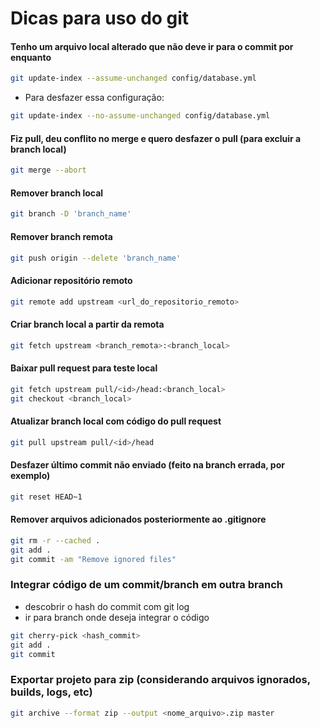 # Dicas para uso do git

#### Tenho um arquivo local alterado que não deve ir para o commit por enquanto

```sh
git update-index --assume-unchanged config/database.yml
```
* Para desfazer essa configuração:
```sh
git update-index --no-assume-unchanged config/database.yml
```

#### Fiz pull, deu conflito no merge e quero desfazer o pull (para excluir a branch local)

```sh
git merge --abort
```

#### Remover branch local

```sh
git branch -D 'branch_name'
```

#### Remover branch remota

```sh
git push origin --delete 'branch_name'
```

#### Adicionar repositório remoto

```sh
git remote add upstream <url_do_repositorio_remoto>
```

#### Criar branch local a partir da remota

```sh
git fetch upstream <branch_remota>:<branch_local>
```

#### Baixar pull request para teste local

```sh
git fetch upstream pull/<id>/head:<branch_local>
git checkout <branch_local>
```

#### Atualizar branch local com código do pull request

```sh
git pull upstream pull/<id>/head
```

#### Desfazer último commit não enviado (feito na branch errada, por exemplo)

```sh
git reset HEAD~1
```

#### Remover arquivos adicionados posteriormente ao .gitignore

```sh
git rm -r --cached . 
git add .
git commit -am "Remove ignored files"
```

### Integrar código de um commit/branch em outra branch
* descobrir o hash do commit com git log
* ir para branch onde deseja integrar o código

```sh
git cherry-pick <hash_commit>
git add .
git commit
```

### Exportar projeto para zip (considerando arquivos ignorados, builds, logs, etc)

```sh
git archive --format zip --output <nome_arquivo>.zip master
```
